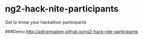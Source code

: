 # ng2-hack-nite-participants
Get to know your hackathon participants

###Demo
http://adiramsalem.github.io/ng2-hack-nite-participants
